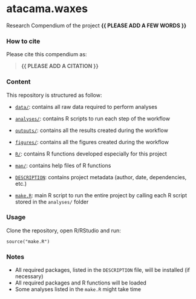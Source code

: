 <!-- README.md is generated from README.Rmd. Please edit that file -->

# atacama.waxes

<!-- badges: start -->
<!-- badges: end -->

Research Compendium of the project **{{ PLEASE ADD A FEW WORDS }}**

### How to cite

Please cite this compendium as:

> **{{ PLEASE ADD A CITATION }}**

### Content

This repository is structured as follow:

-   [`data/`](https://github.com/mat1506/atacama.waxes/tree/master/data):
    contains all raw data required to perform analyses

-   [`analyses/`](https://github.com/mat1506/atacama.waxes/tree/master/analyses/):
    contains R scripts to run each step of the workflow

-   [`outputs/`](https://github.com/mat1506/atacama.waxes/tree/master/outputs):
    contains all the results created during the workflow

-   [`figures/`](https://github.com/mat1506/atacama.waxes/tree/master/figures):
    contains all the figures created during the workflow

-   [`R/`](https://github.com/mat1506/atacama.waxes/tree/master/R):
    contains R functions developed especially for this project

-   [`man/`](https://github.com/mat1506/atacama.waxes/tree/master/man):
    contains help files of R functions

-   [`DESCRIPTION`](https://github.com/mat1506/atacama.waxes/tree/master/DESCRIPTION):
    contains project metadata (author, date, dependencies, etc.)

-   [`make.R`](https://github.com/mat1506/atacama.waxes/tree/master/make.R):
    main R script to run the entire project by calling each R script
    stored in the `analyses/` folder

### Usage

Clone the repository, open R/RStudio and run:

    source("make.R")

### Notes

-   All required packages, listed in the `DESCRIPTION` file, will be
    installed (if necessary)
-   All required packages and R functions will be loaded
-   Some analyses listed in the `make.R` might take time
